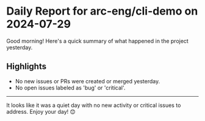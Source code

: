 # Daily Report for arc-eng/cli-demo on 2024-07-29

Good morning! Here's a quick summary of what happened in the project yesterday.

## Highlights
- No new issues or PRs were created or merged yesterday.
- No open issues labeled as 'bug' or 'critical'.

---

It looks like it was a quiet day with no new activity or critical issues to address. Enjoy your day! 😊